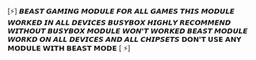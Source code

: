 [⚡] 𝘽𝙀𝘼𝙎𝙏 𝙂𝘼𝙈𝙄𝙉𝙂 𝙈𝙊𝘿𝙐𝙇𝙀 𝙁𝙊𝙍 𝘼𝙇𝙇 𝙂𝘼𝙈𝙀𝙎 𝙏𝙃𝙄𝙎 𝙈𝙊𝘿𝙐𝙇𝙀 𝙒𝙊𝙍𝙆𝙀𝘿 𝙄𝙉 𝘼𝙇𝙇 𝘿𝙀𝙑𝙄𝘾𝙀𝙎 𝘽𝙐𝙎𝙔𝘽𝙊𝙓 𝙃𝙄𝙂𝙃𝙇𝙔 𝙍𝙀𝘾𝙊𝙈𝙈𝙀𝙉𝘿 𝙒𝙄𝙏𝙃𝙊𝙐𝙏 𝘽𝙐𝙎𝙔𝘽𝙊𝙓 𝙈𝙊𝘿𝙐𝙇𝙀 𝙒𝙊𝙉❜𝙏 𝙒𝙊𝙍𝙆𝙀𝘿 𝘽𝙀𝘼𝙎𝙏 𝙈𝙊𝘿𝙐𝙇𝙀 𝙒𝙊𝙍𝙆𝘿 𝙊𝙉 𝘼𝙇𝙇 𝘿𝙀𝙑𝙄𝘾𝙀𝙎 𝘼𝙉𝘿 𝘼𝙇𝙇 𝘾𝙃𝙄𝙋𝙎𝙀𝙏𝙎 𝗗𝗢𝗡❜𝗧 𝗨𝗦𝗘 𝗔𝗡𝗬 𝗠𝗢𝗗𝗨𝗟𝗘 𝗪𝗜𝗧𝗛 𝗕𝗘𝗔𝗦𝗧 𝗠𝗢𝗗𝗘 [ ⚡]